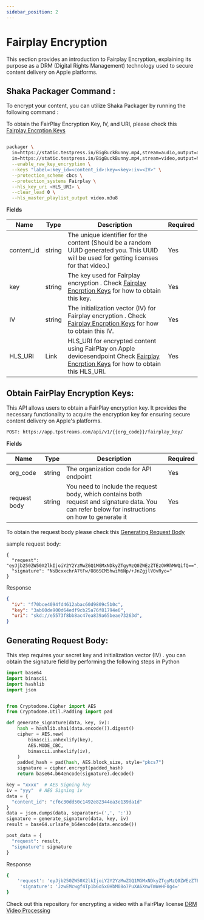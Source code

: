 ```yaml
---
sidebar_position: 2
---
```




# Fairplay Encryption
This section provides an introduction to Fairplay Encryption, explaining its purpose as a DRM (Digital Rights Management) technology used to secure content delivery on Apple platforms.

## Shaka Packager Command :
To encrypt your content, you can utilize Shaka Packager by running the following command :

To obtain  the FairPlay Encryption Key, IV, and URI, please check this [Fairplay Encrption Keys](#obtain-fairplay-encryption-keys)

```bash

packager \
  in=https://static.testpress.in/BigBuckBunny.mp4,stream=audio,output=audio.mp4 \
  in=https://static.testpress.in/BigBuckBunny.mp4,stream=video,output=h264_360p.mp4 \
  --enable_raw_key_encryption \
  --keys "label=:key_id=<content_id>:key=<key>:iv=<IV>" \
  --protection_scheme cbcs \
  --protection_systems Fairplay \
  --hls_key_uri <HLS_URI> \
  --clear_lead 0 \
  --hls_master_playlist_output video.m3u8

```

**Fields**

| Name              | Type         | Description                                                  | Required  |
| ---------------   | ------------ | --------------------------------------------------------     | --------- |
| content_id        | string       | The unique identifier for the content (Should be a random UUID generated you. This UUID will be used for getting licenses for that video.)                        | Yes       |
| key  | string       | The key used for Fairplay encryption	. Check [Fairplay Encrption Keys](#obtain-fairplay-encryption-keys) for how to obtain this key.                   | Yes       |
| IV       | string       | The initialization vector (IV) for Fairplay encryption	. Check [Fairplay Encrption Keys](#obtain-fairplay-encryption-keys) for how to obtain this IV.      | Yes       |
| HLS_URI          | Link       | HLS_URI for encrypted content using FairPlay on Apple devicesendpoint Check [Fairplay Encrption Keys](#obtain-fairplay-encryption-keys) for how to obtain this HLS_URI.                      | Yes       |

## Obtain FairPlay Encryption Keys:

This API allows users to obtain a FairPlay encryption key. It provides the necessary functionality to acquire the encryption key for ensuring secure content delivery on Apple's platforms.


```bash
POST: https://app.tpstreams.com/api/v1/{{org_code}}/fairplay_key/
```

**Fields**

| Name              | Type         | Description                                                  | Required  |
| ---------------   | ------------ | --------------------------------------------------------     | --------- |
| org_code        | string       | The organization code for API endpoint  | Yes       |
| request body | string       | You need to include the request body, which contains both request and signature data. You can refer below for instructions on how to generate it                     | Yes       |


To obtain the request body please check this [Generating Request Body](#generating-request-body)


sample request body:
```
{
  "request": "eyJjb250ZW50X2lkIjoiY2Y2YzMwZGQ1MGMxNDkyZTgyMzQ0ZWEzZTEzOWRhMWQifQ==",
  "signature": "NsBcxxchrA7tFw/O86SCM5hwiM6Np/+JnZgjlV0vRyo="
}
```


Response

```json
{
  "iv": "f70bce4094fd4612abac60d9809c5b0c",
  "key": "3ab60de900d64edf9cb25a76f81794e6",
  "uri": "skd://e5573f8bb8ac47ea839a65beae73263d",
}
```


## Generating Request Body:

This step requires your secret key and initialization vector (IV) . you can obtain the signature field by performing the following steps in Python

```python
import base64
import binascii
import hashlib
import json


from Cryptodome.Cipher import AES
from Cryptodome.Util.Padding import pad

def generate_signature(data, key, iv):
    hash = hashlib.sha1(data.encode()).digest()
    cipher = AES.new(
        binascii.unhexlify(key),
        AES.MODE_CBC,
        binascii.unhexlify(iv),
    )
    padded_hash = pad(hash, AES.block_size, style="pkcs7")
    signature = cipher.encrypt(padded_hash)
    return base64.b64encode(signature).decode()

key = "xxxx"  # AES Signing key
iv = "yyy"  # AES Signing iv
data = {
  "content_id": "cf6c30dd50c1492e82344ea3e139da1d"
}
data = json.dumps(data, separators=(',', ':'))
signature = generate_signature(data, key, iv)
result = base64.urlsafe_b64encode(data.encode())

post_data = {
  "request": result,
  "signature": signature
}
```

Response

```bash
{
    'request': 'eyJjb250ZW50X2lkIjoiY2Y2YzMwZGQ1MGMxNDkyZTgyMzQ0ZWEzZTEzOWRhMWQifQ==', 
     'signature': 'JzwEMcwgf4Tp1b6o5x0HbM08o7PuXA6XnwTmWeHF0g4='
}
```
Check out this repository for encrypting a video with a FairPlay license  [DRM Video Processing](https://github.com/testpress/drm-video-processing/) 
 